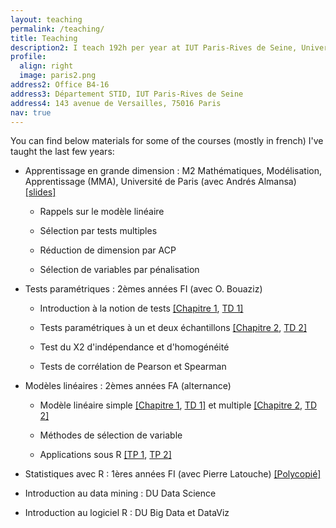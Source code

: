 ```yaml
---
layout: teaching
permalink: /teaching/
title: Teaching
description2: I teach 192h per year at IUT Paris-Rives de Seine, Université de Paris. You can reach me there at the following mailing address.
profile:
  align: right
  image: paris2.png
address2: Office B4-16
address3: Département STID, IUT Paris-Rives de Seine
address4: 143 avenue de Versailles, 75016 Paris 
nav: true
---
```





You can find below materials for some of the courses (mostly in french) I've taught the last few years:

- Apprentissage en grande dimension : M2 Mathématiques, Modélisation, Apprentissage (MMA), Université de Paris (avec Andrés Almansa) <a href="{{site.baseurl}}/assets/pdf/Chap3_reducDim.pdf">[slides]</a>

    - Rappels sur le modèle linéaire
    
    - Sélection par tests multiples
    
    - Réduction de dimension par ACP
    
    - Sélection de variables par pénalisation 

- Tests paramétriques : 2èmes années FI (avec O. Bouaziz)  

    - Introduction à la notion de tests <a href="{{site.baseurl}}/assets/pdf/Chap1.pdf">[Chapitre 1</a>, <a href="{{site.baseurl}}/assets/pdf/TD1.pdf">TD 1]</a>
    
    - Tests paramétriques à un et deux échantillons <a href="{{site.baseurl}}/assets/pdf/Chap2.pdf">[Chapitre 2</a>, <a href="{{site.baseurl}}/assets/pdf/TD2.pdf">TD 2]</a>
    
    - Test du Χ2 d'indépendance et d'homogénéité
    
    - Tests de corrélation de Pearson et Spearman

- Modèles linéaires : 2èmes années FA (alternance) 

    - Modèle linéaire simple <a href="{{site.baseurl}}/assets/pdf/Chap1_ML.pdf">[Chapitre 1</a>, <a href="{{site.baseurl}}/assets/pdf/TD1_ML.pdf">TD 1]</a> et multiple <a href="{{site.baseurl}}/assets/pdf/Chap2_ML.pdf">[Chapitre 2</a>, <a href="{{site.baseurl}}/assets/pdf/TD2_ML.pdf">TD 2]</a>
    
    - Méthodes de sélection de variable
    
    - Applications sous R <a href="{{site.baseurl}}/assets/pdf/TP1.pdf">[TP 1</a>, <a href="{{site.baseurl}}/assets/pdf/TP2.pdf">TP 2]</a>

- Statistiques avec R : 1ères années FI (avec Pierre Latouche)
<a href="{{site.baseurl}}/assets/pdf/coursR.pdf">[Polycopié]</a>

- Introduction au data mining : DU Data Science

- Introduction au logiciel R : DU Big Data et DataViz